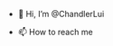 - 👋 Hi, I’m @ChandlerLui

- 📫 How to reach me 

<!---
ChandlerLui/ChandlerLui is a ✨ special ✨ repository because its `README.md` (this file) appears on your GitHub profile.
You can click the Preview link to take a look at your changes.
--->
